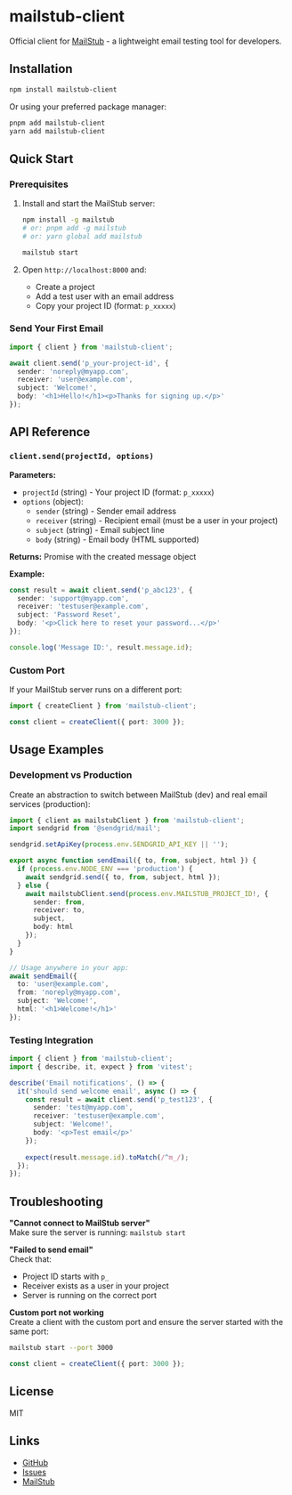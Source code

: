 # mailstub-client

Official client for [MailStub](https://github.com/jarednand/mailstub) - a lightweight email testing tool for developers.

## Installation

```bash
npm install mailstub-client
```

Or using your preferred package manager:

```bash
pnpm add mailstub-client
yarn add mailstub-client
```

## Quick Start

### Prerequisites

1. Install and start the MailStub server:
   ```bash
   npm install -g mailstub
   # or: pnpm add -g mailstub
   # or: yarn global add mailstub
   
   mailstub start
   ```

2. Open `http://localhost:8000` and:
   - Create a project
   - Add a test user with an email address
   - Copy your project ID (format: `p_xxxxx`)

### Send Your First Email

```typescript
import { client } from 'mailstub-client';

await client.send('p_your-project-id', {
  sender: 'noreply@myapp.com',
  receiver: 'user@example.com',
  subject: 'Welcome!',
  body: '<h1>Hello!</h1><p>Thanks for signing up.</p>'
});
```

## API Reference

### `client.send(projectId, options)`

**Parameters:**

- `projectId` (string) - Your project ID (format: `p_xxxxx`)
- `options` (object):
  - `sender` (string) - Sender email address
  - `receiver` (string) - Recipient email (must be a user in your project)
  - `subject` (string) - Email subject line
  - `body` (string) - Email body (HTML supported)

**Returns:** Promise with the created message object

**Example:**

```typescript
const result = await client.send('p_abc123', {
  sender: 'support@myapp.com',
  receiver: 'testuser@example.com',
  subject: 'Password Reset',
  body: '<p>Click here to reset your password...</p>'
});

console.log('Message ID:', result.message.id);
```

### Custom Port

If your MailStub server runs on a different port:

```typescript
import { createClient } from 'mailstub-client';

const client = createClient({ port: 3000 });
```

## Usage Examples

### Development vs Production

Create an abstraction to switch between MailStub (dev) and real email services (production):

```typescript
import { client as mailstubClient } from 'mailstub-client';
import sendgrid from '@sendgrid/mail';

sendgrid.setApiKey(process.env.SENDGRID_API_KEY || '');

export async function sendEmail({ to, from, subject, html }) {
  if (process.env.NODE_ENV === 'production') {
    await sendgrid.send({ to, from, subject, html });
  } else {
    await mailstubClient.send(process.env.MAILSTUB_PROJECT_ID!, {
      sender: from,
      receiver: to,
      subject,
      body: html
    });
  }
}

// Usage anywhere in your app:
await sendEmail({
  to: 'user@example.com',
  from: 'noreply@myapp.com',
  subject: 'Welcome!',
  html: '<h1>Welcome!</h1>'
});
```

### Testing Integration

```typescript
import { client } from 'mailstub-client';
import { describe, it, expect } from 'vitest';

describe('Email notifications', () => {
  it('should send welcome email', async () => {
    const result = await client.send('p_test123', {
      sender: 'test@myapp.com',
      receiver: 'testuser@example.com',
      subject: 'Welcome!',
      body: '<p>Test email</p>'
    });
    
    expect(result.message.id).toMatch(/^m_/);
  });
});
```

## Troubleshooting

**"Cannot connect to MailStub server"**  
Make sure the server is running: `mailstub start`

**"Failed to send email"**  
Check that:
- Project ID starts with `p_`
- Receiver exists as a user in your project
- Server is running on the correct port

**Custom port not working**  
Create a client with the custom port and ensure the server started with the same port:
```bash
mailstub start --port 3000
```
```typescript
const client = createClient({ port: 3000 });
```

## License

MIT

## Links

- [GitHub](https://github.com/jarednand/mailstub-client)
- [Issues](https://github.com/jarednand/mailstub-client/issues)
- [MailStub](https://www.npmjs.com/package/mailstub)